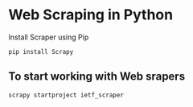 # Web Scraping in Python

Install Scraper using Pip

``` shell
pip install Scrapy
```

## To start working with Web srapers 

``` shell
scrapy startproject ietf_scraper
```